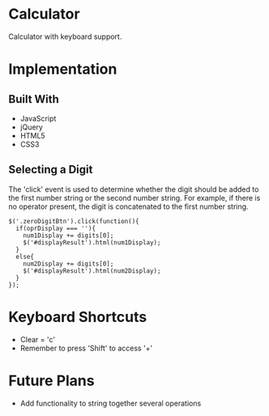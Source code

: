 # Calculator

Calculator with keyboard support.

# Implementation

## Built With

* JavaScript
* jQuery
* HTML5
* CSS3

## Selecting a Digit

The 'click' event is used to determine whether the digit should be added to the
first number string or the second number string. For example, if there is no
operator present, the digit is concatenated to the first number string.

```
$('.zeroDigitBtn').click(function(){
  if(oprDisplay === ''){
    num1Display += digits[0];
    $('#displayResult').html(num1Display);
  }
  else{
    num2Display += digits[0];
    $('#displayResult').html(num2Display);
  }
});
```

# Keyboard Shortcuts

* Clear = 'c'
* Remember to press 'Shift' to access '+'

# Future Plans

* Add functionality to string together several operations
